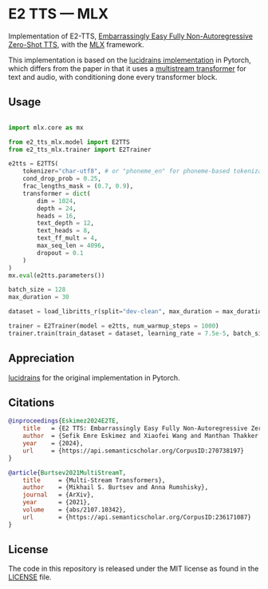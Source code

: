 # E2 TTS — MLX

Implementation of E2-TTS, [Embarrassingly Easy Fully Non-Autoregressive Zero-Shot TTS](https://arxiv.org/abs/2406.18009v1), with the [MLX](https://github.com/ml-explore/mlx) framework.

This implementation is based on the [lucidrains implementation](https://github.com/lucidrains/e2-tts-pytorch) in Pytorch, which differs from the paper in that it uses a [multistream transformer](https://arxiv.org/abs/2107.10342) for text and audio, with conditioning done every transformer block.

## Usage

```python

import mlx.core as mx

from e2_tts_mlx.model import E2TTS
from e2_tts_mlx.trainer import E2Trainer

e2tts = E2TTS(
    tokenizer="char-utf8", # or "phoneme_en" for phoneme-based tokenization
    cond_drop_prob = 0.25,
    frac_lengths_mask = (0.7, 0.9),
    transformer = dict(
        dim = 1024,
        depth = 24,
        heads = 16,
        text_depth = 12,
        text_heads = 8,
        text_ff_mult = 4,
        max_seq_len = 4096,
        dropout = 0.1
    )
)
mx.eval(e2tts.parameters())

batch_size = 128
max_duration = 30

dataset = load_libritts_r(split="dev-clean", max_duration = max_duration)

trainer = E2Trainer(model = e2tts, num_warmup_steps = 1000)
trainer.train(train_dataset = dataset, learning_rate = 7.5e-5, batch_size = batch_size)

```

## Appreciation

[lucidrains](https://github.com/lucidrains) for the original implementation in Pytorch.

## Citations

```bibtex
@inproceedings{Eskimez2024E2TE,
    title   = {E2 TTS: Embarrassingly Easy Fully Non-Autoregressive Zero-Shot TTS},
    author  = {Sefik Emre Eskimez and Xiaofei Wang and Manthan Thakker and Canrun Li and Chung-Hsien Tsai and Zhen Xiao and Hemin Yang and Zirun Zhu and Min Tang and Xu Tan and Yanqing Liu and Sheng Zhao and Naoyuki Kanda},
    year    = {2024},
    url     = {https://api.semanticscholar.org/CorpusID:270738197}
}
```

```bibtex
@article{Burtsev2021MultiStreamT,
    title     = {Multi-Stream Transformers},
    author    = {Mikhail S. Burtsev and Anna Rumshisky},
    journal   = {ArXiv},
    year      = {2021},
    volume    = {abs/2107.10342},
    url       = {https://api.semanticscholar.org/CorpusID:236171087}
}
```

## License

The code in this repository is released under the MIT license as found in the
[LICENSE](LICENSE) file.
